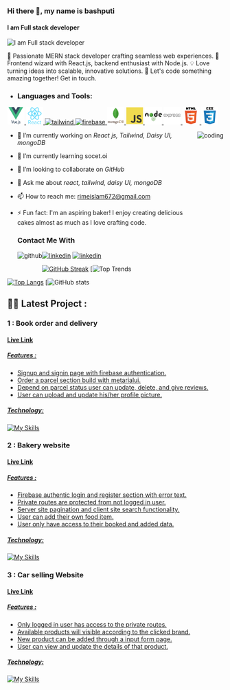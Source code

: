 ### Hi there 👋, my name is bashputi
#### I am Full stack developer
![I am Full stack developer](https://i.ibb.co/qYByCd1/Screenshot-2023-12-09-123414.png)

🚀 Passionate MERN stack developer crafting seamless web experiences.
🌟 Frontend wizard with React.js, backend enthusiast with Node.js.
💡 Love turning ideas into scalable, innovative solutions.
🔧 Let's code something amazing together! Get in touch.
- <h3 align="left">Languages and Tools:</h3>
<p align="left">
  <a href="https://vuejs.org/" target="_blank" rel="noreferrer"> <img src="https://raw.githubusercontent.com/devicons/devicon/master/icons/vuejs/vuejs-original-wordmark.svg" alt="vuejs" width="40" height="40"/> </a>
    <a href="https://reactjs.org/" target="_blank" rel="noreferrer"> <img src="https://raw.githubusercontent.com/devicons/devicon/master/icons/react/react-original-wordmark.svg" alt="react" width="40" height="40"/> </a> 
  <a href="https://tailwindcss.com/" target="_blank" rel="noreferrer"> <img src="https://www.vectorlogo.zone/logos/tailwindcss/tailwindcss-icon.svg" alt="tailwind" width="40" height="40"/> </a>
     <a href="https://firebase.google.com/" target="_blank" rel="noreferrer"> <img src="https://www.vectorlogo.zone/logos/firebase/firebase-icon.svg" alt="firebase" width="40" height="40"/> </a> 
     <a href="https://www.mongodb.com/" target="_blank" rel="noreferrer"> <img src="https://raw.githubusercontent.com/devicons/devicon/master/icons/mongodb/mongodb-original-wordmark.svg" alt="mongodb" width="40" height="40"/> </a>
      <a href="https://developer.mozilla.org/en-US/docs/Web/JavaScript" target="_blank" rel="noreferrer"> <img src="https://raw.githubusercontent.com/devicons/devicon/master/icons/javascript/javascript-original.svg" alt="javascript" width="40" height="40"/> </a>
   <a href="https://nodejs.org" target="_blank" rel="noreferrer"> <img src="https://raw.githubusercontent.com/devicons/devicon/master/icons/nodejs/nodejs-original-wordmark.svg" alt="nodejs" width="40" height="40"/> </a>
  <a href="https://expressjs.com" target="_blank" rel="noreferrer"> <img src="https://raw.githubusercontent.com/devicons/devicon/master/icons/express/express-original-wordmark.svg" alt="express" width="40" height="40"/> </a>
  <a href="https://www.w3.org/html/" target="_blank" rel="noreferrer"> <img src="https://raw.githubusercontent.com/devicons/devicon/master/icons/html5/html5-original-wordmark.svg" alt="html5" width="40" height="40"/> </a>
   <a href="https://www.w3schools.com/css/" target="_blank" rel="noreferrer"> <img src="https://raw.githubusercontent.com/devicons/devicon/master/icons/css3/css3-original-wordmark.svg" alt="css3" width="40" height="40"/> </a>   
</p>

<img align="right" alt="coding" height="300" src="https://mir-s3-cdn-cf.behance.net/project_modules/disp/601014116770475.6068beff4640a.gif">

- 🔭 I’m currently working on *React js, Tailwind, Daisy UI, mongoDB*

- 🌱 I’m currently learning socet.oi 

- 👯 I’m looking to collaborate on *GitHub*

- 💬 Ask me about *react, tailwind, daisy UI, mongoDB*
  
- 📫 How to reach me: rimeislam672@gmail.com 

- ⚡ Fun fact:  I'm an aspiring baker! I enjoy creating delicious cakes almost as much as I love crafting code.

  <h3> Contact Me With</h3>

   [<img align="left" src='https://cdn.jsdelivr.net/npm/simple-icons@3.0.1/icons/github.svg' alt='github' height='40'>](https://github.com/bashputi)
  [<img src='https://cdn.jsdelivr.net/npm/simple-icons@3.0.1/icons/linkedin.svg' alt='linkedin' height='40'>](https://www.linkedin.com/in/rime-islam-b8a2142a1/)
  [<img src='https://cdn.jsdelivr.net/npm/simple-icons@3.0.1/icons/facebook.svg' alt='linkedin' height='40'>](https://www.facebook.com/rimi.islam.9081323)   



[![GitHub Streak](https://github-readme-streak-stats.herokuapp.com?user=bashputi&background=45%2C7595EB%2C7AEBDE)](https://git.io/streak-stats)
[![Top Trends](https://api.githubtrends.io/user/svg/bashputi/repos?time_range=one_year&group=other&loc_metric=changed&theme=synthwaves)

[![Top Langs](https://github-readme-stats.vercel.app/api/top-langs/?username=bashputi)](https://github.com/anuraghazra/github-readme-stats)
[![GitHub stats](https://github-readme-stats.vercel.app/api?username=bashputi&show_icons=true)  



<h2 align="left">🤷‍♂️ Latest Project :</h2>

  <h3> 1 : Book order and delivery</h3>
  
  <h4><a href="https://parcel-delivery-user.web.app">Live Link</h4>
    
  <h5>Features : </h5>
  
  -  Signup and signin page with firebase authentication.
  -  Order a parcel section build with metarialui.
  -  Depend on parcel status user can update, delete, and give reviews.
  -  User can upload and update his/her profile picture.

 <h5>Technology:</h5>
 
 [![My Skills](https://skillicons.dev/icons?i=js,materialui,tailwind,react,express,firebase,mongodb,html,css)](https://skillicons.dev)

   <h3> 2 : Bakery website</h3>
  
  <h4><a href="https://bakery-client-2384d.web.app">Live Link</h4>
    
  <h5>Features : </h5>
  
  -  Firebase authentic login and register section with error text.
  -  Private routes are protected from not logged in user.
  -  Server site pagination and client site search functionality.
  -  User can add their own food item.
  -  User only have access to their booked and added data.

 <h5>Technology:</h5>
 
 [![My Skills](https://skillicons.dev/icons?i=js,tailwind,react,express,firebase,mongodb,html,css)](https://skillicons.dev)

   <h3> 3 : Car selling Website</h3>
  
  <h4><a href="https://brandsore-client.web.app">Live Link</h4>
    
  <h5>Features : </h5>
  
  -  Only logged in user has access to the private routes.
  -  Available products will visible according to the clicked brand.
  -  New product can be added through a input form page.
  -  User can view and update the details of that product.

 <h5>Technology:</h5>
 
 [![My Skills](https://skillicons.dev/icons?i=js,tailwind,react,express,firebase,mongodb,html,css)](https://skillicons.dev)



